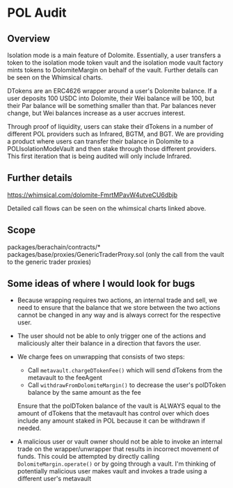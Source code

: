# POL Audit

## Overview

Isolation mode is a main feature of Dolomite. Essentially, a user transfers a token to the isolation mode token vault and the isolation mode vault factory mints tokens to DolomiteMargin on behalf of the vault. Further details can be seen on the Whimsical charts.

DTokens are an ERC4626 wrapper around a user's Dolomite balance. If a user deposits 100 USDC into Dolomite, their Wei balance will be 100, but their Par balance will be something smaller than that. Par balances never change, but Wei balances increase as a user accrues interest.

Through proof of liquidity, users can stake their dTokens in a number of different POL providers such as Infrared, BGTM, and BGT. We are providing a product where users can transfer their balance in Dolomite to a POLIsolationModeVault and then stake through those different providers. This first iteration that is being audited will only include Infrared.

## Further details

https://whimsical.com/dolomite-FmrtMPavW4utveCU6dbjb

Detailed call flows can be seen on the whimsical charts linked above.

## Scope

packages/berachain/contracts/*
packages/base/proxies/GenericTraderProxy.sol (only the call from the vault to the generic trader proxies)

## Some ideas of where I would look for bugs

* Because wrapping requires two actions, an internal trade and sell, we need to ensure that the balance that we store between the two actions cannot be changed in any way and is always correct for the respective user.

* The user should not be able to only trigger one of the actions and maliciously alter their balance in a direction that favors the user.

* We charge fees on unwrapping that consists of two steps:
    - Call `metavault.chargeDTokenFee()` which will send dTokens from the metavault to the feeAgent
    - Call `withdrawFromDolomiteMargin()` to decrease the user's polDToken balance by the same amount as the fee

    Ensure that the polDToken balance of the vault is ALWAYS equal to the amount of dTokens that the metavault has control over which does include any amount staked in POL because it can be withdrawn if needed.

* A malicious user or vault owner should not be able to invoke an internal trade on the wrapper/unwrapper that results in incorrect movement of funds. This could be attempted by directly calling `DolomiteMargin.operate()` or by going through a vault. I'm thinking of potentially malicious user makes vault and invokes a trade using a different user's metavault